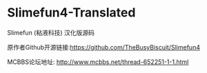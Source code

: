 # Slimefun4-Translated
Slimefun (粘液科技) 汉化版源码

原作者Github开源链接:https://github.com/TheBusyBiscuit/Slimefun4

MCBBS论坛地址: http://www.mcbbs.net/thread-652251-1-1.html 
